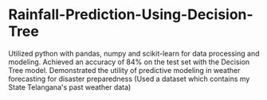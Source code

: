 # Rainfall-Prediction-Using-Decision-Tree
Utilized python with pandas, numpy and scikit-learn for data processing and modeling. Achieved an accuracy of 84% on the test set with the Decision Tree model. Demonstrated the utility of predictive modeling in weather forecasting for disaster preparedness (Used a dataset  which contains my State Telangana's past weather data)
